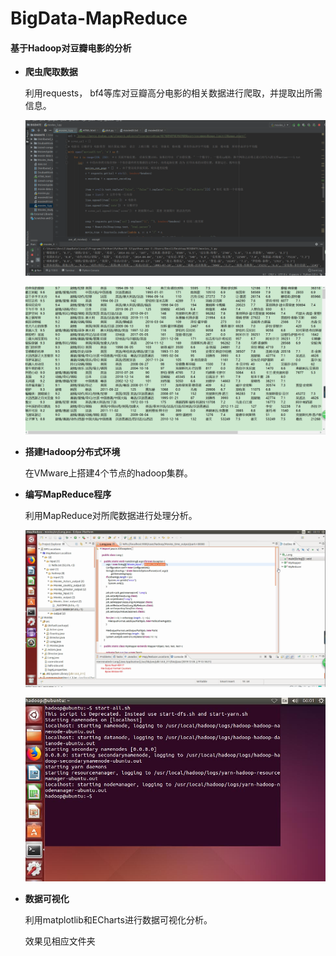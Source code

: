 # BigData-MapReduce

#### 基于Hadoop对豆瓣电影的分析

- **爬虫爬取数据**

    利用requests， bf4等库对豆瓣高分电影的相关数据进行爬取，并提取出所需信息。

    ![](img/image14.png)

    ![](img/image15.png)

- **搭建Hadoop分布式环境**

    在VMware上搭建4个节点的hadoop集群。

- **编写MapReduce程序**

    利用MapReduce对所爬数据进行处理分析。

    ![](img/image17.png)

    ![](img/image16.jpeg)

- **数据可视化**

    利用matplotlib和ECharts进行数据可视化分析。
    
    效果见相应文件夹
